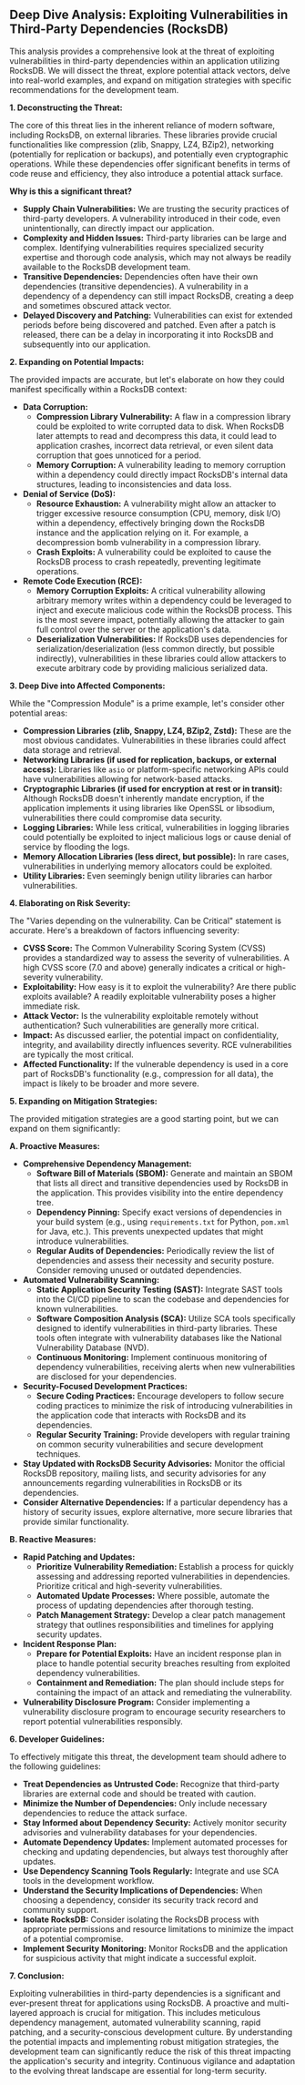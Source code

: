 ## Deep Dive Analysis: Exploiting Vulnerabilities in Third-Party Dependencies (RocksDB)

This analysis provides a comprehensive look at the threat of exploiting vulnerabilities in third-party dependencies within an application utilizing RocksDB. We will dissect the threat, explore potential attack vectors, delve into real-world examples, and expand on mitigation strategies with specific recommendations for the development team.

**1. Deconstructing the Threat:**

The core of this threat lies in the inherent reliance of modern software, including RocksDB, on external libraries. These libraries provide crucial functionalities like compression (zlib, Snappy, LZ4, BZip2), networking (potentially for replication or backups), and potentially even cryptographic operations. While these dependencies offer significant benefits in terms of code reuse and efficiency, they also introduce a potential attack surface.

**Why is this a significant threat?**

* **Supply Chain Vulnerabilities:**  We are trusting the security practices of third-party developers. A vulnerability introduced in their code, even unintentionally, can directly impact our application.
* **Complexity and Hidden Issues:**  Third-party libraries can be large and complex. Identifying vulnerabilities requires specialized security expertise and thorough code analysis, which may not always be readily available to the RocksDB development team.
* **Transitive Dependencies:**  Dependencies often have their own dependencies (transitive dependencies). A vulnerability in a dependency of a dependency can still impact RocksDB, creating a deep and sometimes obscured attack vector.
* **Delayed Discovery and Patching:**  Vulnerabilities can exist for extended periods before being discovered and patched. Even after a patch is released, there can be a delay in incorporating it into RocksDB and subsequently into our application.

**2. Expanding on Potential Impacts:**

The provided impacts are accurate, but let's elaborate on how they could manifest specifically within a RocksDB context:

* **Data Corruption:**
    * **Compression Library Vulnerability:** A flaw in a compression library could be exploited to write corrupted data to disk. When RocksDB later attempts to read and decompress this data, it could lead to application crashes, incorrect data retrieval, or even silent data corruption that goes unnoticed for a period.
    * **Memory Corruption:** A vulnerability leading to memory corruption within a dependency could directly impact RocksDB's internal data structures, leading to inconsistencies and data loss.
* **Denial of Service (DoS):**
    * **Resource Exhaustion:** A vulnerability might allow an attacker to trigger excessive resource consumption (CPU, memory, disk I/O) within a dependency, effectively bringing down the RocksDB instance and the application relying on it. For example, a decompression bomb vulnerability in a compression library.
    * **Crash Exploits:**  A vulnerability could be exploited to cause the RocksDB process to crash repeatedly, preventing legitimate operations.
* **Remote Code Execution (RCE):**
    * **Memory Corruption Exploits:**  A critical vulnerability allowing arbitrary memory writes within a dependency could be leveraged to inject and execute malicious code within the RocksDB process. This is the most severe impact, potentially allowing the attacker to gain full control over the server or the application's data.
    * **Deserialization Vulnerabilities:** If RocksDB uses dependencies for serialization/deserialization (less common directly, but possible indirectly), vulnerabilities in these libraries could allow attackers to execute arbitrary code by providing malicious serialized data.

**3. Deep Dive into Affected Components:**

While the "Compression Module" is a prime example, let's consider other potential areas:

* **Compression Libraries (zlib, Snappy, LZ4, BZip2, Zstd):**  These are the most obvious candidates. Vulnerabilities in these libraries could affect data storage and retrieval.
* **Networking Libraries (if used for replication, backups, or external access):**  Libraries like `asio` or platform-specific networking APIs could have vulnerabilities allowing for network-based attacks.
* **Cryptographic Libraries (if used for encryption at rest or in transit):**  Although RocksDB doesn't inherently mandate encryption, if the application implements it using libraries like OpenSSL or libsodium, vulnerabilities there could compromise data security.
* **Logging Libraries:** While less critical, vulnerabilities in logging libraries could potentially be exploited to inject malicious logs or cause denial of service by flooding the logs.
* **Memory Allocation Libraries (less direct, but possible):**  In rare cases, vulnerabilities in underlying memory allocators could be exploited.
* **Utility Libraries:**  Even seemingly benign utility libraries can harbor vulnerabilities.

**4. Elaborating on Risk Severity:**

The "Varies depending on the vulnerability. Can be Critical" statement is accurate. Here's a breakdown of factors influencing severity:

* **CVSS Score:** The Common Vulnerability Scoring System (CVSS) provides a standardized way to assess the severity of vulnerabilities. A high CVSS score (7.0 and above) generally indicates a critical or high-severity vulnerability.
* **Exploitability:** How easy is it to exploit the vulnerability? Are there public exploits available? A readily exploitable vulnerability poses a higher immediate risk.
* **Attack Vector:** Is the vulnerability exploitable remotely without authentication? Such vulnerabilities are generally more critical.
* **Impact:** As discussed earlier, the potential impact on confidentiality, integrity, and availability directly influences severity. RCE vulnerabilities are typically the most critical.
* **Affected Functionality:**  If the vulnerable dependency is used in a core part of RocksDB's functionality (e.g., compression for all data), the impact is likely to be broader and more severe.

**5. Expanding on Mitigation Strategies:**

The provided mitigation strategies are a good starting point, but we can expand on them significantly:

**A. Proactive Measures:**

* **Comprehensive Dependency Management:**
    * **Software Bill of Materials (SBOM):** Generate and maintain an SBOM that lists all direct and transitive dependencies used by RocksDB in the application. This provides visibility into the entire dependency tree.
    * **Dependency Pinning:**  Specify exact versions of dependencies in your build system (e.g., using `requirements.txt` for Python, `pom.xml` for Java, etc.). This prevents unexpected updates that might introduce vulnerabilities.
    * **Regular Audits of Dependencies:** Periodically review the list of dependencies and assess their necessity and security posture. Consider removing unused or outdated dependencies.
* **Automated Vulnerability Scanning:**
    * **Static Application Security Testing (SAST):** Integrate SAST tools into the CI/CD pipeline to scan the codebase and dependencies for known vulnerabilities.
    * **Software Composition Analysis (SCA):** Utilize SCA tools specifically designed to identify vulnerabilities in third-party libraries. These tools often integrate with vulnerability databases like the National Vulnerability Database (NVD).
    * **Continuous Monitoring:** Implement continuous monitoring of dependency vulnerabilities, receiving alerts when new vulnerabilities are disclosed for your dependencies.
* **Security-Focused Development Practices:**
    * **Secure Coding Practices:** Encourage developers to follow secure coding practices to minimize the risk of introducing vulnerabilities in the application code that interacts with RocksDB and its dependencies.
    * **Regular Security Training:** Provide developers with regular training on common security vulnerabilities and secure development techniques.
* **Stay Updated with RocksDB Security Advisories:**  Monitor the official RocksDB repository, mailing lists, and security advisories for any announcements regarding vulnerabilities in RocksDB or its dependencies.
* **Consider Alternative Dependencies:** If a particular dependency has a history of security issues, explore alternative, more secure libraries that provide similar functionality.

**B. Reactive Measures:**

* **Rapid Patching and Updates:**
    * **Prioritize Vulnerability Remediation:** Establish a process for quickly assessing and addressing reported vulnerabilities in dependencies. Prioritize critical and high-severity vulnerabilities.
    * **Automated Update Processes:**  Where possible, automate the process of updating dependencies after thorough testing.
    * **Patch Management Strategy:**  Develop a clear patch management strategy that outlines responsibilities and timelines for applying security updates.
* **Incident Response Plan:**
    * **Prepare for Potential Exploits:**  Have an incident response plan in place to handle potential security breaches resulting from exploited dependency vulnerabilities.
    * **Containment and Remediation:**  The plan should include steps for containing the impact of an attack and remediating the vulnerability.
* **Vulnerability Disclosure Program:**  Consider implementing a vulnerability disclosure program to encourage security researchers to report potential vulnerabilities responsibly.

**6. Developer Guidelines:**

To effectively mitigate this threat, the development team should adhere to the following guidelines:

* **Treat Dependencies as Untrusted Code:**  Recognize that third-party libraries are external code and should be treated with caution.
* **Minimize the Number of Dependencies:**  Only include necessary dependencies to reduce the attack surface.
* **Stay Informed about Dependency Security:**  Actively monitor security advisories and vulnerability databases for your dependencies.
* **Automate Dependency Updates:**  Implement automated processes for checking and updating dependencies, but always test thoroughly after updates.
* **Use Dependency Scanning Tools Regularly:** Integrate and use SCA tools in the development workflow.
* **Understand the Security Implications of Dependencies:**  When choosing a dependency, consider its security track record and community support.
* **Isolate RocksDB:**  Consider isolating the RocksDB process with appropriate permissions and resource limitations to minimize the impact of a potential compromise.
* **Implement Security Monitoring:**  Monitor RocksDB and the application for suspicious activity that might indicate a successful exploit.

**7. Conclusion:**

Exploiting vulnerabilities in third-party dependencies is a significant and ever-present threat for applications using RocksDB. A proactive and multi-layered approach is crucial for mitigation. This includes meticulous dependency management, automated vulnerability scanning, rapid patching, and a security-conscious development culture. By understanding the potential impacts and implementing robust mitigation strategies, the development team can significantly reduce the risk of this threat impacting the application's security and integrity. Continuous vigilance and adaptation to the evolving threat landscape are essential for long-term security.
